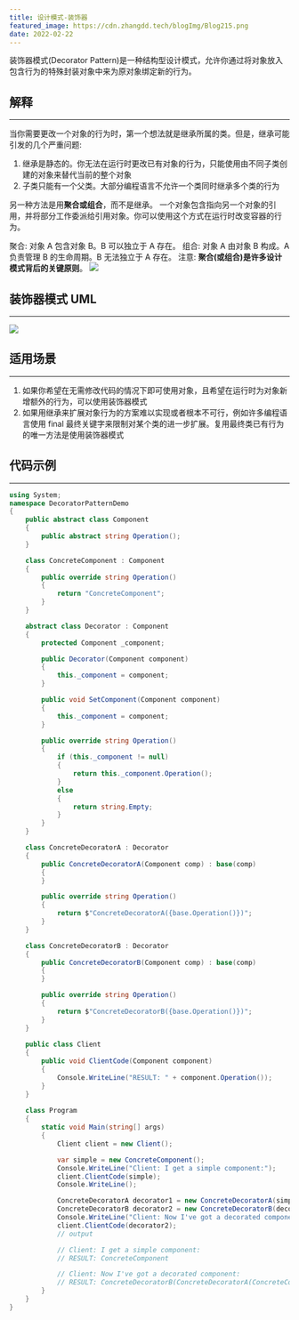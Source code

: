 ```yaml
---
title: 设计模式-装饰器
featured_image: https://cdn.zhangdd.tech/blogImg/Blog215.png
date: 2022-02-22
---
```


装饰器模式(Decorator Pattern)是一种结构型设计模式，允许你通过将对象放入包含行为的特殊封装对象中来为原对象绑定新的行为。

## 解释
***  
当你需要更改一个对象的行为时，第一个想法就是继承所属的类。但是，继承可能引发的几个严重问题: 
1. 继承是静态的。你无法在运行时更改已有对象的行为，只能使用由不同子类创建的对象来替代当前的整个对象
2. 子类只能有一个父类。大部分编程语言不允许一个类同时继承多个类的行为

另一种方法是用**聚合或组合**，而不是继承。
一个对象包含指向另一个对象的引用，并将部分工作委派给引用对象。你可以使用这个方式在运行时改变容器的行为。

聚合: 对象 A 包含对象 B。B 可以独立于 A 存在。
组合: 对象 A 由对象 B 构成。A 负责管理 B 的生命周期。B 无法独立于 A 存在。
注意: **聚合(或组合)是许多设计模式背后的关键原则**。
![](https://cdn.zhangdd.tech/contentImg/designpattern/dp9-1.png)

## 装饰器模式 UML
***  
![](https://cdn.zhangdd.tech/contentImg/designpattern/dp9-2.png)

## 适用场景
***  
1. 如果你希望在无需修改代码的情况下即可使用对象，且希望在运行时为对象新增额外的行为，可以使用装饰器模式
2. 如果用继承来扩展对象行为的方案难以实现或者根本不可行，例如许多编程语言使用 final 最终关键字来限制对某个类的进一步扩展。复用最终类已有行为的唯一方法是使用装饰器模式

## 代码示例
***  
``` csharp
using System;
namespace DecoratorPatternDemo 
{
    public abstract class Component
    {
        public abstract string Operation();
    }

    class ConcreteComponent : Component
    {
        public override string Operation()
        {
            return "ConcreteComponent";
        }
    }

    abstract class Decorator : Component
    {
        protected Component _component;

        public Decorator(Component component)
        {
            this._component = component;
        }

        public void SetComponent(Component component)
        {
            this._component = component;
        }

        public override string Operation()
        {
            if (this._component != null)
            {
                return this._component.Operation();
            }
            else
            {
                return string.Empty;
            }
        }
    }

    class ConcreteDecoratorA : Decorator
    {
        public ConcreteDecoratorA(Component comp) : base(comp)
        {
        }

        public override string Operation()
        {
            return $"ConcreteDecoratorA({base.Operation()})";
        }
    }

    class ConcreteDecoratorB : Decorator
    {
        public ConcreteDecoratorB(Component comp) : base(comp)
        {
        }

        public override string Operation()
        {
            return $"ConcreteDecoratorB({base.Operation()})";
        }
    }
    
    public class Client
    {
        public void ClientCode(Component component)
        {
            Console.WriteLine("RESULT: " + component.Operation());
        }
    }
    
    class Program
    {
        static void Main(string[] args)
        {
            Client client = new Client();

            var simple = new ConcreteComponent();
            Console.WriteLine("Client: I get a simple component:");
            client.ClientCode(simple);
            Console.WriteLine();

            ConcreteDecoratorA decorator1 = new ConcreteDecoratorA(simple);
            ConcreteDecoratorB decorator2 = new ConcreteDecoratorB(decorator1);
            Console.WriteLine("Client: Now I've got a decorated component:");
            client.ClientCode(decorator2);
            // output

            // Client: I get a simple component:
            // RESULT: ConcreteComponent

            // Client: Now I've got a decorated component:
            // RESULT: ConcreteDecoratorB(ConcreteDecoratorA(ConcreteComponent))
        }
    }
}
```